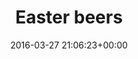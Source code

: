 ---
title:		"Easter beers"
type:		"photos"
mediatype:		"upload"
location:		"Marienfeld, Germany"
date:		"2016-03-27 21:06:23+00:00"
album:		"experimental"
filename:		"easter-prost.md"
series:		"friends"
cl_public_id:		"experimental/easter-prost"
cl_version:		1497004522
format:		"tiff"
bytes:		2098568
width:		810
height:		1440
colours:
- "#020202"
- "#1A0402"
- "#CE7074"
- "#874847"
- "#000105"
- "#7A4932"
- "#3B221E"
- "#D7926C"
- "#2E1C29"
- "#EBCACB"
- "#242437"
- "#75280B"
- "#CDADC4"
- "#B0A8CA"
- "#6FB1D4"
- "#4E597C"
- "#666076"
- "#766162"
- "#7E6679"
- "#3F3642"
- "#F0C188"
- "#2B202F"
- "#79546B"
- "#6F1C12"
- "#EFF0DF"
- "#022135"
- "#020002"
exposure_mode:		"Auto"
program:		"Aperture-priority AE"
aperture:		"2.8"
focal_length:		"52.0 mm"
iso:		"2500"
shutter_speed:		"1/13"
metering:		"Multi-segment"
flash:		"Off, Did not fire"
white_balance:		"Custom"
colour_temp:		"2300"
has_crop:		"false"
orientation:		"Horizontal (normal)"
camera_model:		"NIKON D800"
lens_info:		"24-70mm f/2.8"
artist: "Matt Finucane"
x_resolution:		"300"
y_resolution:		"300"
---